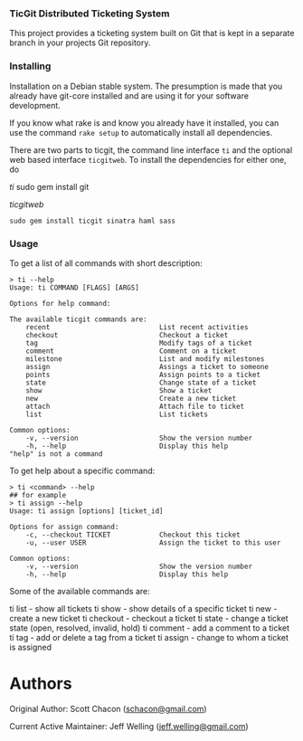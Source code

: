 ### TicGit Distributed Ticketing System ###

This project provides a ticketing system built on Git that is kept in a
separate branch in your projects Git repository.


### Installing ###
Installation on a Debian stable system.  The presumption is made that you already have git-core installed and are using it for your software development.

If you know what rake is and know you already have it installed, you can use the command `rake setup` to automatically install all dependencies.

There are two parts to ticgit, the command line interface `ti` and the optional web based interface `ticgitweb`.  To install the dependencies for either one, do

*ti*
    sudo gem install git

*ticgitweb*

    sudo gem install ticgit sinatra haml sass


### Usage ###

To get a list of all commands with short description:

    > ti --help
    Usage: ti COMMAND [FLAGS] [ARGS]
     
    Options for help command:
     
    The available ticgit commands are:
        recent                           List recent activities
        checkout                         Checkout a ticket
        tag                              Modify tags of a ticket
        comment                          Comment on a ticket
        milestone                        List and modify milestones
        assign                           Assings a ticket to someone
        points                           Assign points to a ticket
        state                            Change state of a ticket
        show                             Show a ticket
        new                              Create a new ticket
        attach                           Attach file to ticket
        list                             List tickets
     
    Common options:
        -v, --version                    Show the version number
        -h, --help                       Display this help
    "help" is not a command


To get help about a specific command:

    > ti <command> --help
    ## for example
    > ti assign --help
    Usage: ti assign [options] [ticket_id]
     
    Options for assign command:
        -c, --checkout TICKET            Checkout this ticket
        -u, --user USER                  Assign the ticket to this user
     
    Common options:
        -v, --version                    Show the version number
        -h, --help                       Display this help


Some of the available commands are:

ti list     - show all tickets
ti show     - show details of a specific ticket
ti new      - create a new ticket
ti checkout - checkout a ticket
ti state    - change a ticket state (open, resolved, invalid, hold)
ti comment  - add a comment to a ticket
ti tag      - add or delete a tag from a ticket
ti assign   - change to whom a ticket is assigned


Authors
===================================
Original Author:
Scott Chacon                (schacon@gmail.com)

Current Active Maintainer:
Jeff Welling                (jeff.welling@gmail.com)
